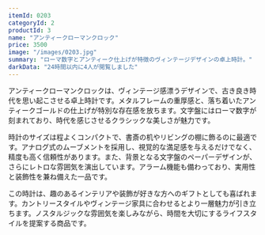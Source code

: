 ```yaml
---
itemId: 0203
categoryId: 2
productId: 3
name: "アンティークローマンクロック"
price: 3500
image: "/images/0203.jpg"
summary: "ローマ数字とアンティーク仕上げが特徴のヴィンテージデザインの卓上時計。" 
darkData: "24時間以内に4人が閲覧しました"
---
```


アンティークローマンクロックは、ヴィンテージ感漂うデザインで、古き良き時代を思い起こさせる卓上時計です。メタルフレームの重厚感と、落ち着いたアンティークゴールドの仕上げが特別な存在感を放ちます。文字盤にはローマ数字が刻まれており、時代を感じさせるクラシックな美しさが魅力です。

時計のサイズは程よくコンパクトで、書斎の机やリビングの棚に飾るのに最適です。アナログ式のムーブメントを採用し、視覚的な満足感を与えるだけでなく、精度も高く信頼性があります。また、背景となる文字盤のペーパーデザインが、さらにレトロな雰囲気を演出しています。アラーム機能も備わっており、実用性と装飾性を兼ね備えた一品です。

この時計は、趣のあるインテリアや装飾が好きな方へのギフトとしても喜ばれます。カントリースタイルやヴィンテージ家具に合わせるとより一層魅力が引き立ちます。ノスタルジックな雰囲気を楽しみながら、時間を大切にするライフスタイルを提案する商品です。
